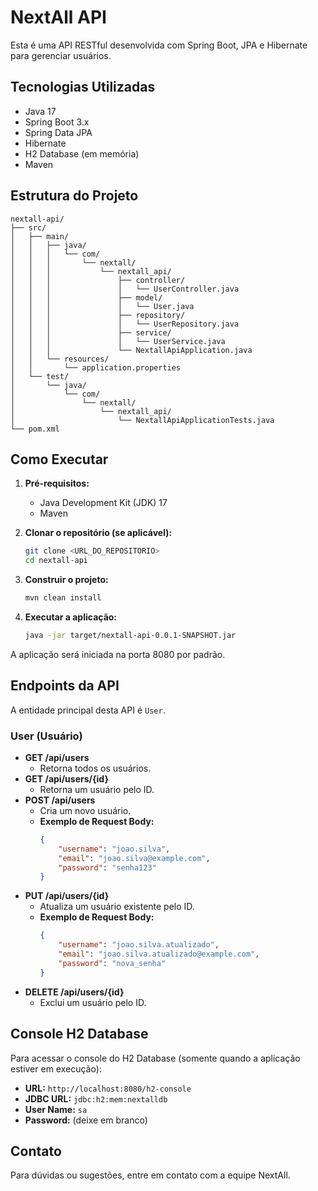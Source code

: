 # NextAll API

Esta é uma API RESTful desenvolvida com Spring Boot, JPA e Hibernate para gerenciar usuários.

## Tecnologias Utilizadas

*   Java 17
*   Spring Boot 3.x
*   Spring Data JPA
*   Hibernate
*   H2 Database (em memória)
*   Maven

## Estrutura do Projeto

```
nextall-api/
├── src/
│   ├── main/
│   │   ├── java/
│   │   │   └── com/
│   │   │       └── nextall/
│   │   │           └── nextall_api/
│   │   │               ├── controller/
│   │   │               │   └── UserController.java
│   │   │               ├── model/
│   │   │               │   └── User.java
│   │   │               ├── repository/
│   │   │               │   └── UserRepository.java
│   │   │               ├── service/
│   │   │               │   └── UserService.java
│   │   │               └── NextallApiApplication.java
│   │   └── resources/
│   │       └── application.properties
│   └── test/
│       └── java/
│           └── com/
│               └── nextall/
│                   └── nextall_api/
│                       └── NextallApiApplicationTests.java
└── pom.xml
```

## Como Executar

1.  **Pré-requisitos:**
    *   Java Development Kit (JDK) 17
    *   Maven

2.  **Clonar o repositório (se aplicável):**
    ```bash
    git clone <URL_DO_REPOSITORIO>
    cd nextall-api
    ```

3.  **Construir o projeto:**
    ```bash
    mvn clean install
    ```

4.  **Executar a aplicação:**
    ```bash
    java -jar target/nextall-api-0.0.1-SNAPSHOT.jar
    ```

A aplicação será iniciada na porta 8080 por padrão.

## Endpoints da API

A entidade principal desta API é `User`.

### User (Usuário)

*   **GET /api/users**
    *   Retorna todos os usuários.
*   **GET /api/users/{id}**
    *   Retorna um usuário pelo ID.
*   **POST /api/users**
    *   Cria um novo usuário.
    *   **Exemplo de Request Body:**
        ```json
        {
            "username": "joao.silva",
            "email": "joao.silva@example.com",
            "password": "senha123"
        }
        ```
*   **PUT /api/users/{id}**
    *   Atualiza um usuário existente pelo ID.
    *   **Exemplo de Request Body:**
        ```json
        {
            "username": "joao.silva.atualizado",
            "email": "joao.silva.atualizado@example.com",
            "password": "nova_senha"
        }
        ```
*   **DELETE /api/users/{id}**
    *   Exclui um usuário pelo ID.

## Console H2 Database

Para acessar o console do H2 Database (somente quando a aplicação estiver em execução):

*   **URL:** `http://localhost:8080/h2-console`
*   **JDBC URL:** `jdbc:h2:mem:nextalldb`
*   **User Name:** `sa`
*   **Password:** (deixe em branco)

## Contato

Para dúvidas ou sugestões, entre em contato com a equipe NextAll.

